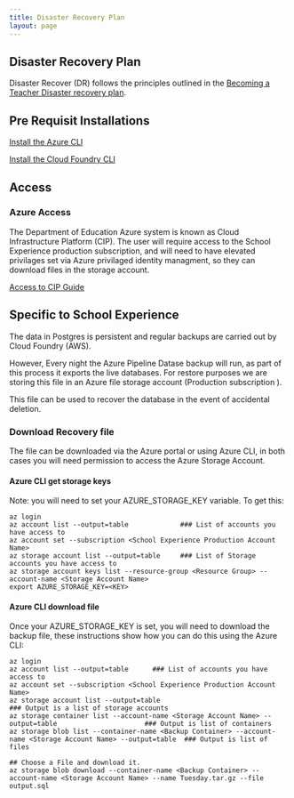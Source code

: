 ```yaml
---
title: Disaster Recovery Plan
layout: page
---
```


## Disaster Recovery Plan

Disaster Recover (DR) follows the principles outlined in the [Becoming a Teacher  Disaster recovery plan](https://dfedigital.atlassian.net/wiki/spaces/BaT/pages/2921365676/Disaster+recovery).

## Pre Requisit Installations

[Install the Azure CLI](https://docs.microsoft.com/en-us/cli/azure/install-azure-cli)

[Install the Cloud Foundry CLI](https://docs.cloudfoundry.org/cf-cli/install-go-cli.html#pkg)

## Access


### Azure Access

The Department of Education Azure system is known as Cloud Infrastructure Platform (CIP). The user will require access to the School Experience production subscription, and will need to have elevated privilages set via Azure privilaged identity managment, so they can download files in the storage account.

[Access to CIP Guide](https://dfedigital.atlassian.net/wiki/spaces/BaT/pages/1897955586/Azure+CIP)

## Specific to School Experience

The data in Postgres is persistent and regular backups are carried out by Cloud Foundry (AWS).

However, Every night the Azure Pipeline Datase backup  will run, as part of this process it exports the live databases. For restore purposes we are storing this file in an Azure file storage account (Production subscription ).

This file can be used to recover the database in the event of accidental deletion.

### Download Recovery file

The file can be downloaded via the Azure portal or using Azure CLI, in both cases you will need permission to access the Azure Storage Account.

#### Azure CLI get storage keys

Note: you will need to set your AZURE_STORAGE_KEY variable. To get this:

```
az login
az account list --output=table             ### List of accounts you have access to
az account set --subscription <School Experience Production Account Name>
az storage account list --output=table     ### List of Storage accounts you have access to
az storage account keys list --resource-group <Resource Group> --account-name <Storage Account Name>
export AZURE_STORAGE_KEY=<KEY>
```

#### Azure CLI download file

Once your AZURE_STORAGE_KEY is set, you will need to download the backup file, these instructions show how you can do this using the Azure CLI:

```
az login
az account list --output=table      ### List of accounts you have access to
az account set --subscription <School Experience Production Account Name>
az storage account list --output=table                                                              ### Output is a list of storage accounts
az storage container list --account-name <Storage Account Name> --output=table                      ### Output is list of containers
az storage blob list --container-name <Backup Container> --account-name <Storage Account Name> --output=table  ### Output is list of files

## Choose a File and download it.
az storage blob download --container-name <Backup Container> --account-name <Storage Account Name> --name Tuesday.tar.gz --file output.sql
```

